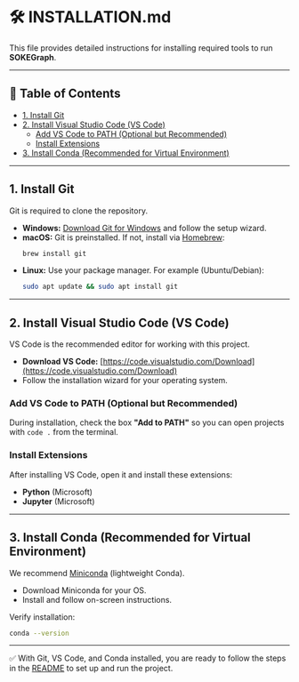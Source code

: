 
# 🛠 INSTALLATION.md

This file provides detailed instructions for installing required tools to run **SOKEGraph**.

---

## 📑 Table of Contents

- [1. Install Git](#1-install-git)
- [2. Install Visual Studio Code (VS Code)](#2-install-visual-studio-code-vs-code)
  - [Add VS Code to PATH (Optional but Recommended)](#add-vs-code-to-path-optional-but-recommended)
  - [Install Extensions](#install-extensions)
- [3. Install Conda (Recommended for Virtual Environment)](#3-install-conda-recommended-for-virtual-environment)

---

## 1. Install Git
Git is required to clone the repository.

- **Windows:** [Download Git for Windows](https://git-scm.com/download/win) and follow the setup wizard.  
- **macOS:** Git is preinstalled. If not, install via [Homebrew](https://brew.sh/):  
  ```bash
  brew install git
  ```
- **Linux:** Use your package manager. For example (Ubuntu/Debian):  
  ```bash
  sudo apt update && sudo apt install git
  ```

---

## 2. Install Visual Studio Code (VS Code)

VS Code is the recommended editor for working with this project.

- **Download VS Code:** [https://code.visualstudio.com/Download](https://code.visualstudio.com/Download)
- Follow the installation wizard for your operating system.

### Add VS Code to PATH (Optional but Recommended)
During installation, check the box **"Add to PATH"** so you can open projects with `code .` from the terminal.

### Install Extensions
After installing VS Code, open it and install these extensions:
- **Python** (Microsoft)
- **Jupyter** (Microsoft)

---

## 3. Install Conda (Recommended for Virtual Environment)
We recommend [Miniconda](https://docs.conda.io/en/latest/miniconda.html) (lightweight Conda).

- Download Miniconda for your OS.  
- Install and follow on-screen instructions.  

Verify installation:
```bash
conda --version
```

---

✅ With Git, VS Code, and Conda installed, you are ready to follow the steps in the [README](README.md) to set up and run the project.